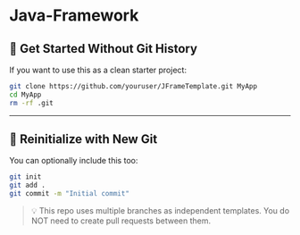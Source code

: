 # Java-Framework

## 🚀 Get Started Without Git History

If you want to use this as a clean starter project:

```bash
git clone https://github.com/youruser/JFrameTemplate.git MyApp
cd MyApp
rm -rf .git
```

---

## 🔄 Reinitialize with New Git

You can optionally include this too:

```bash
git init
git add .
git commit -m "Initial commit"
```
> 💡 This repo uses multiple branches as independent templates.
> You do NOT need to create pull requests between them.


